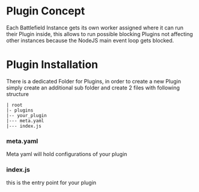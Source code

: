 # Plugin Concept

Each Battlefield Instance gets its own worker assigned where it can run their Plugin inside, this allows to run possible blocking Plugins not affecting other instances because the NodeJS main event loop gets blocked.

# Plugin Installation

There is a dedicated Folder for Plugins, in order to create a new Plugin simply create an additional sub folder and create 2 files with following structure

```
| root
|- plugins
|-- your_plugin
|--- meta.yaml
|--- index.js

```

### meta.yaml
Meta yaml will hold configurations of your plugin

### index.js
this is the entry point for your plugin